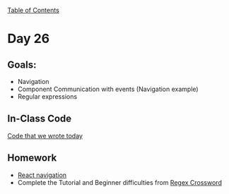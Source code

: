 [Table of Contents](/README.md)

# Day 26

## Goals:
* Navigation
* Component Communication with events (Navigation example)
* Regular expressions

## In-Class Code
[Code that we wrote today](/notes/day-25/code)

## Homework
* [React navigation](https://github.com/TIY-Austin-Front-End-Engineering/react-navigation)
* Complete the Tutorial and Beginner difficulties from [Regex Crossword](https://regexcrossword.com/)